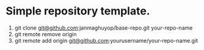 # Simple repository template.
1. git clone git@github.com:janmaghuyop/base-repo.git your-repo-name
2. git remote remove origin
3. git remote add origin git@github.com:yourusername/your-repo-name.git
